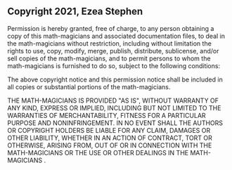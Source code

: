 ## Copyright 2021, Ezea Stephen

Permission is hereby granted, free of charge, to any person obtaining a copy of this math-magicians and associated documentation files, to deal in the math-magicians without restriction, including without limitation the rights to use, copy, modify, merge, publish, distribute, sublicense, and/or sell copies of the math-magicians, and to permit persons to whom the math-magicians is furnished to do so, subject to the following conditions:

The above copyright notice and this permission notice shall be included in all copies or substantial portions of the math-magicians.

THE MATH-MAGICIANS IS PROVIDED "AS IS", WITHOUT WARRANTY OF ANY KIND, EXPRESS OR IMPLIED, INCLUDING BUT NOT LIMITED TO THE WARRANTIES OF MERCHANTABILITY, FITNESS FOR A PARTICULAR PURPOSE AND NONINFRINGEMENT. IN NO EVENT SHALL THE AUTHORS OR COPYRIGHT HOLDERS BE LIABLE FOR ANY CLAIM, DAMAGES OR OTHER LIABILITY, WHETHER IN AN ACTION OF CONTRACT, TORT OR OTHERWISE, ARISING FROM, OUT OF OR IN CONNECTION WITH THE MATH-MAGICIANS OR THE USE OR OTHER DEALINGS IN THE MATH-MAGICIANS .